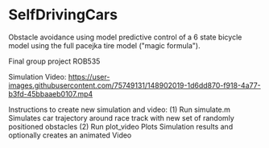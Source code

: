 # SelfDrivingCars
Obstacle avoidance using model predictive control of a 6 state bicycle model using the full pacejka tire model ("magic formula").

Final group project ROB535

Simulation Video:
https://user-images.githubusercontent.com/75749131/148902019-1d6dd870-f918-4a77-b3fd-45bbaaeb0107.mp4

Instructions to create new simulation and video:
(1) Run simulate.m
Simulates car trajectory around race track with new set of randomly positioned obstacles
(2) Run plot_video
Plots Simulation results and optionally creates an animated Video



